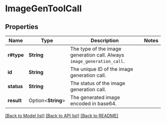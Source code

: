 # ImageGenToolCall

## Properties

Name | Type | Description | Notes
------------ | ------------- | ------------- | -------------
**r#type** | **String** | The type of the image generation call. Always `image_generation_call`.  | 
**id** | **String** | The unique ID of the image generation call.  | 
**status** | **String** | The status of the image generation call.  | 
**result** | Option<**String**> | The generated image encoded in base64.  | 

[[Back to Model list]](../README.md#documentation-for-models) [[Back to API list]](../README.md#documentation-for-api-endpoints) [[Back to README]](../README.md)


